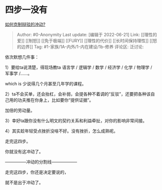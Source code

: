 # 四步一没有
[如何克制辩驳的冲动?](https://www.zhihu.com/question/522141575/answer/2537553385)

> Author: #0-Anonymity
> Last update: [编辑于 2022-06-21]
> Link: [[理性的爱]] [[制怒]] [[免于极端]] [[FURY]] [[理性的代价]] [[长时间保持理性]] [[怒的边界]]
> Tag: #1-家族/1A-内外/1-内在建设/1b-修养
> 评论区:
> 泛讨论:

依次默想几件事：

1）要给ta说清楚，得现场教ta 语言学 / 逻辑学 / 数学 / 经济学 / 化学 / 物理学 / 军事学 /……。

which is 少说得几个月甚至几年学的课程。

2）ta不会买单，还会抬杠，会补弱，会提各种不着调的“反驳”，还要把各种该自己用的功夫推在你身上，比如要你“提供证据”。

加倍的劳动量。

3）幸好ta跟你没有什么明文的契约关系和利益牵扯，对你的影响非常间接。

4）其实趁年轻受点挫折没啥不好。没有挫折，怎么成熟呢。

走完这四步。

你就没有这冲动了。

—————冲动的分割线——————

走完这四步，你还是决定要说的，

就不是出于冲动了。
